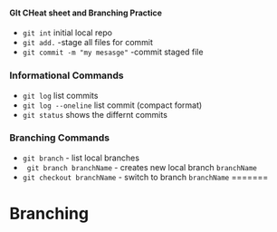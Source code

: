 #### GIt CHeat sheet and Branching Practice

* `git int` initial local repo
* `git add.` -stage all files for commit
*  `git commit -m "my mesasge"` -commit staged file

### Informational Commands
* `git log` list commits
* `git log --oneline` list commit (compact format)
* `git status` shows the differnt commits


### Branching Commands
* `git branch` - list local branches
* ` git branch branchName` - creates new local branch `branchName`
* `git checkout branchName` - switch to branch `branchName`
=======
# Branching

